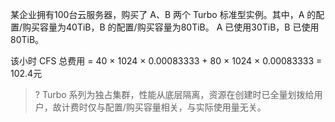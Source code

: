 某企业拥有100台云服务器，购买了 A、B 两个 Turbo 标准型实例。其中，A 的配置/购买容量为40TiB，B 的配置/购买容量为80TiB。 A 已使用30TiB，B 已使用80TiB。

该小时 CFS 总费用 = 40 × 1024 × 0.00083333 + 80 × 1024 × 0.00083333 = 102.4元

>? Turbo 系列为独占集群，性能从底层隔离，资源在创建时已全量划拨给用户，故计费时仅与配置/购买容量相关，与实际使用量无关。
>

  


